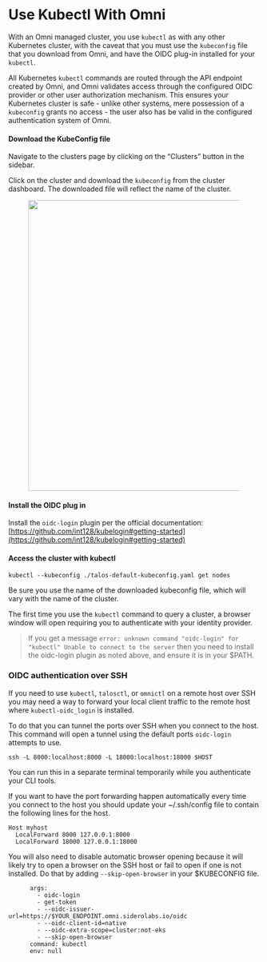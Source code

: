 # Use Kubectl With Omni

With an Omni managed cluster, you use `kubectl` as with any other Kubernetes cluster, with the caveat that you must use the `kubeconfig` file that you download from Omni, and have the OIDC plug-in installed for your `kubectl`.

All Kubernetes `kubectl` commands are routed through the API endpoint created by Omni, and Omni validates access through the configured OIDC provider or other user authorization mechanism. This ensures your Kubernetes cluster is safe - unlike other systems, mere possession of a `kubeconfig` grants no access - the user also has be valid in the configured authentication system of Omni.

#### Download the KubeConfig file <a href="#download-the-kubeconfig-file" id="download-the-kubeconfig-file"></a>

Navigate to the clusters page by clicking on the “Clusters” button in the sidebar.

Click on the cluster and download the `kubeconfig` from the cluster dashboard. The downloaded file will reflect the name of the cluster.

<figure><img src="https://omni.siderolabs.com/docs/how-to-guides/how-to-use-kubectl-with-omni/4_hub2723a3bce83670dc2756e84b1b5c70c_1012765_900x0_resize_catmullrom_3.png" alt="" height="582" width="900"><figcaption></figcaption></figure>

#### Install the OIDC plug in <a href="#install-the-oidc-plug-in" id="install-the-oidc-plug-in"></a>

Install the `oidc-login` plugin per the official documentation: [https://github.com/int128/kubelogin#getting-started](https://github.com/int128/kubelogin#getting-started)

#### Access the cluster with kubectl <a href="#access-the-cluster-with-kubectl" id="access-the-cluster-with-kubectl"></a>

```
kubectl --kubeconfig ./talos-default-kubeconfig.yaml get nodes
```

Be sure you use the name of the downloaded kubeconfig file, which will vary with the name of the cluster.

The first time you use the `kubectl` command to query a cluster, a browser window will open requiring you to authenticate with your identity provider.

> If you get a message `error: unknown command "oidc-login" for "kubectl" Unable to connect to the server` then you need to install the oidc-login plugin as noted above, and ensure it is in your $PATH.

### OIDC authentication over SSH <a href="#oidc-authentication-over-ssh" id="oidc-authentication-over-ssh"></a>

If you need to use `kubectl`, `talosctl`, or `omnictl` on a remote host over SSH you may need a way to forward your local client traffic to the remote host where `kubectl-oidc_login` is installed.

To do that you can tunnel the ports over SSH when you connect to the host. This command will open a tunnel using the default ports `oidc-login` attempts to use.

```
ssh -L 8000:localhost:8000 -L 18000:localhost:18000 $HOST
```

You can run this in a separate terminal temporarily while you authenticate your CLI tools.

If you want to have the port forwarding happen automatically every time you connect to the host you should update your \~/.ssh/config file to contain the following lines for the host.

```
Host myhost
  LocalForward 8000 127.0.0.1:8000
  LocalForward 18000 127.0.0.1:18000
```

You will also need to disable automatic browser opening because it will likely try to open a browser on the SSH host or fail to open if one is not installed. Do that by adding `--skip-open-browser` in your $KUBECONFIG file.

```
      args:
        - oidc-login
        - get-token
        - --oidc-issuer-url=https://$YOUR_ENDPOINT.omni.siderolabs.io/oidc
        - --oidc-client-id=native
        - --oidc-extra-scope=cluster:not-eks
        - --skip-open-browser
      command: kubectl
      env: null
```
